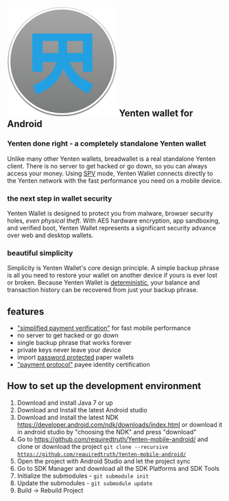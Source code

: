 ![ƀ](/images/icon.png) Yenten wallet for Android
----------------------------------


### Yenten done right - a completely standalone Yenten wallet

Unlike many other Yenten wallets, breadwallet is a real standalone Yenten client. There is no server to get hacked or go down, so you can always access your money. Using [SPV](https://en.bitcoin.it/wiki/Thin_Client_Security#Header-Only_Clients) mode, Yenten Wallet connects directly to the Yenten network with the fast performance you need on a mobile device.

### the next step in wallet security

Yenten Wallet is designed to protect you from malware, browser security holes, *even physical theft*. With AES hardware encryption, app sandboxing, and verified boot, Yenten Wallet represents a significant security advance over web and desktop wallets.

### beautiful simplicity

Simplicity is Yenten Wallet's core design principle. A simple backup phrase is all you need to restore your wallet on another device if yours is ever lost or broken.  Because Yenten Wallet is  [deterministic](https://github.com/bitcoin/bips/blob/master/bip-0032.mediawiki), your balance and transaction history can be recovered from just your backup phrase.

## features

- ["simplified payment verification"](https://github.com/bitcoin/bips/blob/master/bip-0037.mediawiki) for fast mobile performance
- no server to get hacked or go down
- single backup phrase that works forever
- private keys never leave your device
- import [password protected](https://github.com/bitcoin/bips/blob/master/bip-0038.mediawiki) paper wallets
- ["payment protocol"](https://github.com/bitcoin/bips/blob/master/bip-0070.mediawiki) payee identity certification

## How to set up the development environment
1. Download and install Java 7 or up
2. Download and Install the latest Android studio
3. Download and install the latest NDK https://developer.android.com/ndk/downloads/index.html or download it in android studio by "choosing the NDK" and press "download"
4. Go to https://github.com/requiredtruth/Yenten-mobile-android/ and clone or download the project <code>git clone --recursive https://github.com/requiredtruth/Yenten-mobile-android/</code>
5. Open the project with Android Studio and let the project sync
6. Go to SDK Manager and download all the SDK Platforms and SDK Tools
7. Initialize the submodules - <code>git submodule init</code>
8. Update the submodules - <code>git submodule update</code>
9. Build -> Rebuild Project
